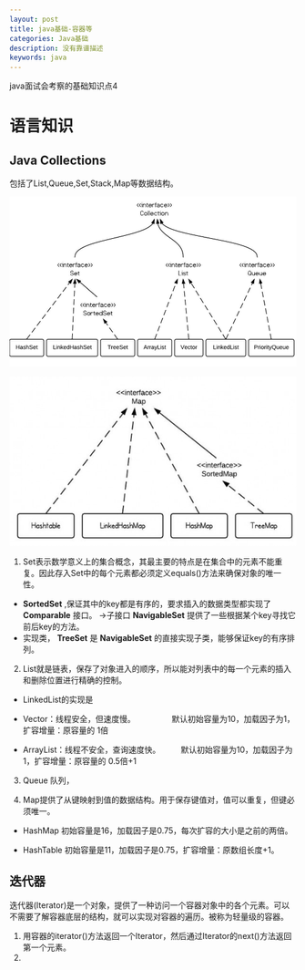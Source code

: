 ```yaml
---
layout: post
title: java基础-容器等
categories: Java基础
description: 没有靠谱描述
keywords: java
---
```

java面试会考察的基础知识点4

# 语言知识
## Java Collections
包括了List,Queue,Set,Stack,Map等数据结构。

![集合关系图](/images/java/java-collection-hierarchy.jpeg)

![map关系图](/images/java/MapClassHierarchy.jpg)

1. Set表示数学意义上的集合概念，其最主要的特点是在集合中的元素不能重复。因此存入Set中的每个元素都必须定义equals()方法来确保对象的唯一性。
* <interface> **SortedSet** ,保证其中的key都是有序的，要求插入的数据类型都实现了 **Comparable** 接口。 ->子接口  **NavigableSet** 提供了一些根据某个key寻找它前后key的方法。
* 实现类， **TreeSet** 是 **NavigableSet** 的直接实现子类，能够保证key的有序排列。

2. List就是链表，保存了对象进入的顺序，所以能对列表中的每一个元素的插入和删除位置进行精确的控制。

* LinkedList的实现是

* Vector：线程安全，但速度慢。
　　　　  默认初始容量为10，加载因子为1，扩容增量：原容量的 1倍
* ArrayList：线程不安全，查询速度快。
　　      默认初始容量为10，加载因子为1，扩容增量：原容量的 0.5倍+1

3. Queue 队列，

4. Map提供了从键映射到值的数据结构。用于保存键值对，值可以重复，但键必须唯一。

* HashMap  初始容量是16，加载因子是0.75，每次扩容的大小是之前的两倍。

* HashTable 初始容量是11，加载因子是0.75，扩容增量：原数组长度+1。

## 迭代器
迭代器(Iterator)是一个对象，提供了一种访问一个容器对象中的各个元素。可以不需要了解容器底层的结构，就可以实现对容器的遍历。被称为轻量级的容器。
1. 用容器的iterator()方法返回一个Iterator，然后通过Iterator的next()方法返回第一个元素。
2. 